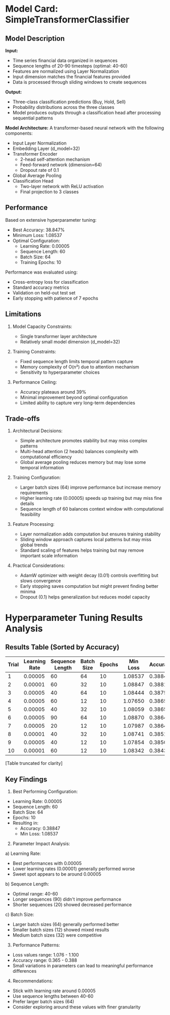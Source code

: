 # Model Card: SimpleTransformerClassifier

## Model Description

**Input:** 
- Time series financial data organized in sequences
- Sequence lengths of 20-90 timesteps (optimal: 40-60)
- Features are normalized using Layer Normalization
- Input dimension matches the financial features provided
- Data is processed through sliding windows to create sequences

**Output:** 
- Three-class classification predictions (Buy, Hold, Sell)
- Probability distributions across the three classes
- Model produces outputs through a classification head after processing sequential patterns

**Model Architecture:** 
A transformer-based neural network with the following components:
- Input Layer Normalization
- Embedding Layer (d_model=32)
- Transformer Encoder
  - 2-head self-attention mechanism
  - Feed-forward network (dimension=64)
  - Dropout rate of 0.1
- Global Average Pooling
- Classification Head
  - Two-layer network with ReLU activation
  - Final projection to 3 classes

## Performance

Based on extensive hyperparameter tuning:
- Best Accuracy: 38.847%
- Minimum Loss: 1.08537
- Optimal Configuration:
  - Learning Rate: 0.00005
  - Sequence Length: 60
  - Batch Size: 64
  - Training Epochs: 10

Performance was evaluated using:
- Cross-entropy loss for classification
- Standard accuracy metrics
- Validation on held-out test set
- Early stopping with patience of 7 epochs

## Limitations

1. Model Capacity Constraints:
   - Single transformer layer architecture
   - Relatively small model dimension (d_model=32)

2. Training Constraints:
   - Fixed sequence length limits temporal pattern capture
   - Memory complexity of O(n²) due to attention mechanism
   - Sensitivity to hyperparameter choices

3. Performance Ceiling:
   - Accuracy plateaus around 39%
   - Minimal improvement beyond optimal configuration
   - Limited ability to capture very long-term dependencies

## Trade-offs

1. Architectural Decisions:
   - Simple architecture promotes stability but may miss complex patterns
   - Multi-head attention (2 heads) balances complexity with computational efficiency
   - Global average pooling reduces memory but may lose some temporal information

2. Training Configuration:
   - Larger batch sizes (64) improve performance but increase memory requirements
   - Higher learning rate (0.00005) speeds up training but may miss fine details
   - Sequence length of 60 balances context window with computational feasibility

3. Feature Processing:
   - Layer normalization adds computation but ensures training stability
   - Sliding window approach captures local patterns but may miss global trends
   - Standard scaling of features helps training but may remove important scale information

4. Practical Considerations:
   - AdamW optimizer with weight decay (0.01) controls overfitting but slows convergence
   - Early stopping saves computation but might prevent finding better minima
   - Dropout (0.1) helps generalization but reduces model capacity
  
# Hyperparameter Tuning Results Analysis

## Results Table (Sorted by Accuracy)
| Trial | Learning Rate | Sequence Length | Batch Size | Epochs | Min Loss | Accuracy |
|-------|--------------|-----------------|------------|---------|----------|----------|
| 1 | 0.00005 | 60 | 64 | 10 | 1.08537 | 0.38847 |
| 2 | 0.00001 | 60 | 32 | 10 | 1.08847 | 0.38817 |
| 3 | 0.00005 | 40 | 64 | 10 | 1.08444 | 0.38751 |
| 4 | 0.00005 | 60 | 12 | 10 | 1.07650 | 0.38654 |
| 5 | 0.00005 | 40 | 32 | 10 | 1.08059 | 0.38650 |
| 6 | 0.00005 | 90 | 64 | 10 | 1.08870 | 0.38648 |
| 7 | 0.00005 | 20 | 12 | 10 | 1.07987 | 0.38642 |
| 8 | 0.00001 | 40 | 32 | 10 | 1.08741 | 0.38513 |
| 9 | 0.00005 | 40 | 12 | 10 | 1.07854 | 0.38505 |
| 10 | 0.00001 | 60 | 12 | 10 | 1.08342 | 0.38438 |

[Table truncated for clarity]

## Key Findings

1. Best Performing Configuration:
- Learning Rate: 0.00005
- Sequence Length: 60
- Batch Size: 64
- Epochs: 10
- Resulting in:
  - Accuracy: 0.38847
  - Min Loss: 1.08537

2. Parameter Impact Analysis:

a) Learning Rate:
- Best performances with 0.00005
- Lower learning rates (0.00001) generally performed worse
- Sweet spot appears to be around 0.00005

b) Sequence Length:
- Optimal range: 40-60
- Longer sequences (90) didn't improve performance
- Shorter sequences (20) showed decreased performance

c) Batch Size:
- Larger batch sizes (64) generally performed better
- Smaller batch sizes (12) showed mixed results
- Medium batch sizes (32) were competitive

3. Performance Patterns:
- Loss values range: 1.076 - 1.100
- Accuracy range: 0.365 - 0.388
- Small variations in parameters can lead to meaningful performance differences

4. Recommendations:
- Stick with learning rate around 0.00005
- Use sequence lengths between 40-60
- Prefer larger batch sizes (64)
- Consider exploring around these values with finer granularity

